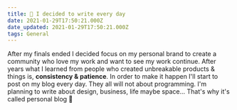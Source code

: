 ```yaml
---
title: 📝 I decided to write every day
date: 2021-01-29T17:50:21.000Z
date_updated: 2021-01-29T17:50:21.000Z
tags: General
---
```


After my finals ended I decided focus on my personal brand to create a community who love my work and want to see my work continue. After years what I learned from people who created unbreakable products & things is, **consistency & patience**. In order to make it happen I'll start to post on my blog every day. They all will not about programming. I'm planning to write about design, business, life maybe space... That's why it's called personal blog 🙂
